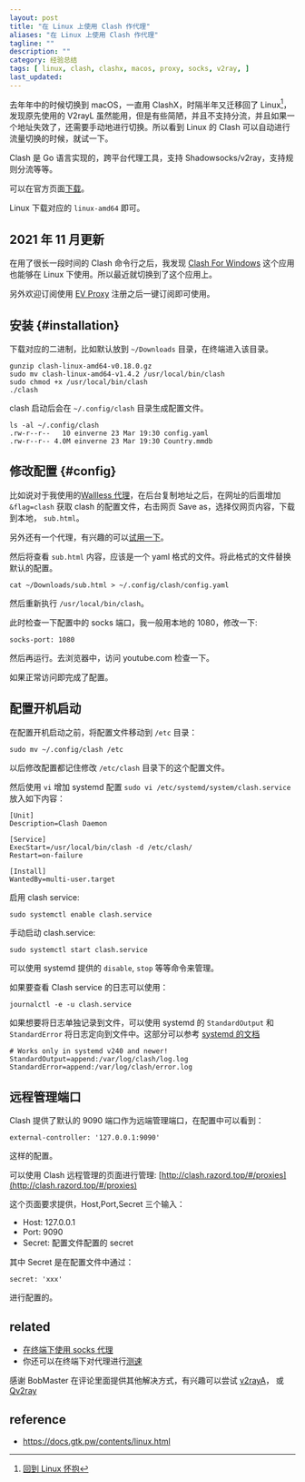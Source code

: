 ```yaml
---
layout: post
title: "在 Linux 上使用 Clash 作代理"
aliases: "在 Linux 上使用 Clash 作代理"
tagline: ""
description: ""
category: 经验总结
tags: [ linux, clash, clashx, macos, proxy, socks, v2ray, ]
last_updated:
---
```


去年年中的时候切换到 macOS，一直用 ClashX，时隔半年又迁移回了 Linux[^linux]，发现原先使用的 V2rayL 虽然能用，但是有些简陋，并且不支持分流，并且如果一个地址失效了，还需要手动地进行切换。所以看到 Linux 的 Clash 可以自动进行流量切换的时候，就试一下。

[^linux]: [回到 Linux 怀抱](/post/2021/03/come-back-to-linux-after-using-macos-half-an-year.html)

Clash 是 Go 语言实现的，跨平台代理工具，支持 Shadowsocks/v2ray，支持规则分流等等。

可以在官方页面[下载](https://github.com/Dreamacro/clash/releases)。

Linux 下载对应的 `linux-amd64` 即可。

## 2021 年 11 月更新

在用了很长一段时间的 Clash 命令行之后，我发现 [Clash For Windows](/post/2021/10/linux-use-clash-for-windows.html) 这个应用也能够在 Linux 下使用。所以最近就切换到了这个应用上。

另外欢迎订阅使用 [EV Proxy](https://board.gtk.pw) 注册之后一键订阅即可使用。

## 安装 {#installation}

下载对应的二进制，比如默认放到 `~/Downloads` 目录，在终端进入该目录。

    gunzip clash-linux-amd64-v0.18.0.gz
    sudo mv clash-linux-amd64-v1.4.2 /usr/local/bin/clash
    sudo chmod +x /usr/local/bin/clash
    ./clash

clash 启动后会在 `~/.config/clash` 目录生成配置文件。

```
ls -al ~/.config/clash
.rw-r--r--   10 einverne 23 Mar 19:30 config.yaml
.rw-r--r-- 4.0M einverne 23 Mar 19:30 Country.mmdb
```

## 修改配置 {#config}

比如说对于我使用的[Wallless 代理](https://portal.wl-site5.com/#/register?code=nlyM4OSi)，在后台复制地址之后，在网址的后面增加 `&flag=clash` 获取 clash 的配置文件，右击网页 Save as，选择仅网页内容，下载到本地， `sub.html`。

另外还有一个代理，有兴趣的可以[试用一下](https://board.gtk.pw)。

然后将查看 `sub.html` 内容，应该是一个 yaml 格式的文件。将此格式的文件替换默认的配置。

    cat ~/Downloads/sub.html > ~/.config/clash/config.yaml

然后重新执行 `/usr/local/bin/clash`。

此时检查一下配置中的 socks 端口，我一般用本地的 1080，修改一下:

    socks-port: 1080

然后再运行。去浏览器中，访问 youtube.com 检查一下。

如果正常访问即完成了配置。

## 配置开机启动

在配置开机启动之前，将配置文件移动到 `/etc` 目录：

    sudo mv ~/.config/clash /etc

以后修改配置都记住修改 `/etc/clash` 目录下的这个配置文件。

然后使用 `vi` 增加 systemd 配置 `sudo vi /etc/systemd/system/clash.service` 放入如下内容：

```
[Unit]
Description=Clash Daemon

[Service]
ExecStart=/usr/local/bin/clash -d /etc/clash/
Restart=on-failure

[Install]
WantedBy=multi-user.target
```

启用 clash service:

    sudo systemctl enable clash.service

手动启动 clash.service:

    sudo systemctl start clash.service

可以使用 systemd 提供的 `disable`, `stop` 等等命令来管理。

如果要查看 Clash service 的日志可以使用：

    journalctl -e -u clash.service

如果想要将日志单独记录到文件，可以使用 systemd 的 `StandardOutput` 和 `StandardError` 将日志定向到文件中。这部分可以参考 [systemd 的文档](https://www.freedesktop.org/software/systemd/man/systemd.exec.html#StandardOutput=)

```
# Works only in systemd v240 and newer!
StandardOutput=append:/var/log/clash/log.log
StandardError=append:/var/log/clash/error.log
```

## 远程管理端口

Clash 提供了默认的 9090 端口作为远端管理端口，在配置中可以看到：

    external-controller: '127.0.0.1:9090'

这样的配置。

可以使用 Clash 远程管理的页面进行管理: [http://clash.razord.top/#/proxies](http://clash.razord.top/#/proxies)

这个页面要求提供，Host,Port,Secret 三个输入：

- Host: 127.0.0.1
- Port: 9090
- Secret: 配置文件配置的 secret

其中 Secret 是在配置文件中通过：

    secret: 'xxx'

进行配置的。

## related

- [在终端下使用 socks 代理](/post/2017/02/terminal-sock5-proxy.html)
- 你还可以在终端下对代理进行[测速](/post/2020/04/how-to-speed-test-a-proxy-socks-or-http-proxy.html)

感谢 BobMaster 在评论里面提供其他解决方式，有兴趣可以尝试 [v2rayA](https://github.com/v2rayA/v2rayA)， 或 [Qv2ray](https://github.com/Qv2ray/Qv2ray)

## reference

- <https://docs.gtk.pw/contents/linux.html>